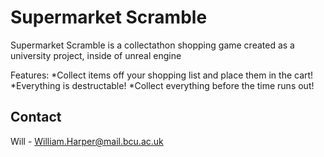 # Supermarket Scramble

Supermarket Scramble is a collectathon shopping game created as a university project, inside of unreal engine

Features:
*Collect items off your shopping list and place them in the cart!
*Everything is destructable!
*Collect everything before the time runs out!

## Contact

Will - William.Harper@mail.bcu.ac.uk
